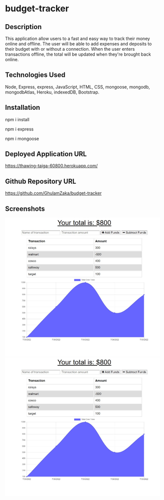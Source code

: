 # budget-tracker

## Description

This application allow users to a fast and easy way to track their money online and offline. The user will be able to add expenses and deposits to their budget with or without a connection. When the user enters transactions offline, the total will be updated when they're brought back online.

## Technologies Used

Node, Express, express, JavaScript, HTML, CSS, mongoose, mongodb, mongodbAtlas, Heroku, indexedDB, Bootstrap.

## Installation

npm i install

npm i express

npm i mongoose

## Deployed Application URL

https://thawing-taiga-60800.herokuapp.com/

## Github Repository URL

https://github.com/GhulamZaka/budget-tracker

## Screenshots

<img src="/public/images/a1.jpg">
<img src="/public/images/a1.jpg">
